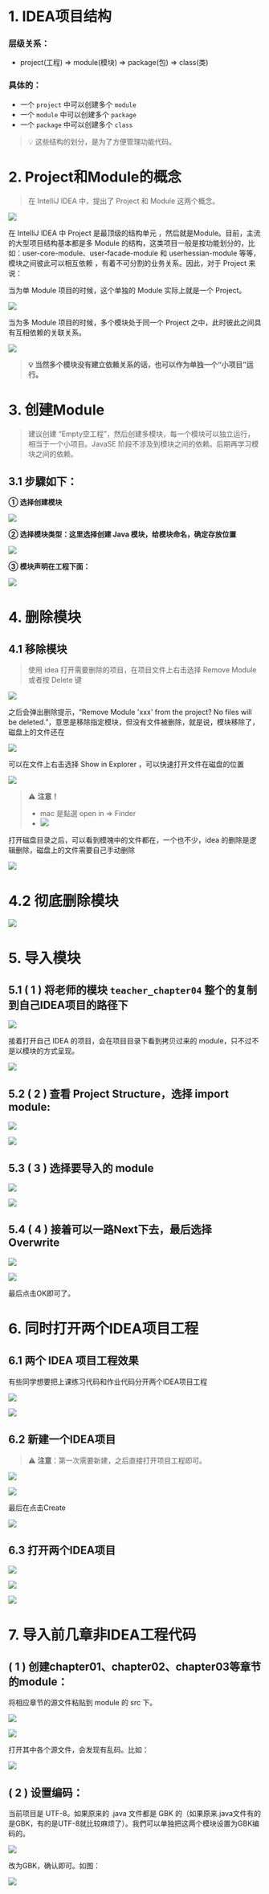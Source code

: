 # 1. IDEA项目结构

### 层级关系：
- project(工程)  ⇒  module(模块)  ⇒  package(包)  ⇒  class(类)

### 具体的：
- 一个 `project` 中可以创建多个 `module`
- 一个 `module` 中可以创建多个 `package`
- 一个 `package` 中可以创建多个 `class`

> 💡 这些结构的划分，是为了方便管理功能代码。

# 2. Project和Module的概念
> 在 IntelliJ IDEA 中，提出了 Project 和 Module 这两个概念。

![](./images/98ac9adb7ca70013c2037e0bf996384d.png "")

在 IntelliJ IDEA 中 Project 是最顶级的结构单元 ，然后就是Module。目前，主流的大型项目结构基本都是多 Module 的结构，这类项目一般是按功能划分的，比如：user-core-module、user-facade-module 和 userhessian-module 等等，模块之间彼此可以相互依赖 ，有着不可分割的业务关系。因此，对于 Project 来说：

当为单 Module 项目的时候，这个单独的 Module 实际上就是一个 Project。

![](./images/1746332756298_i6pQNHiS5O.png "")

当为多 Module 项目的时候，多个模块处于同一个 Project 之中，此时彼此之间具有互相依赖的关联关系。

![](./images/1746332756285_AVedgQtlGH.png "")


> **💡 当然多个模块没有建立依赖关系的话，也可以作为单独一个“小项目”运行。**

# 3. 创建Module
> 建议创建 “Empty空工程”，然后创建多模块，每一个模块可以独立运行，相当于一个小项目。JavaSE 阶段不涉及到模块之间的依赖。后期再学习模块之间的依赖。

## 3.1 步驟如下：
**① 选择创建模块**

![](./images/546512cc872d5d3491ec0888b2abc80e.png "")

**② 选择模块类型：这里选择创建 Java 模块，给模块命名，确定存放位置**

![](./images/25187762c41dc240796c45ea25dd463a.png "")

**③ 模块声明在工程下面：**

![](./images/b52263e68e56761c9bea5c1047168e89.png "")

# 4. 删除模块

## 4.1 移除模块

> 使用 idea 打开需要删除的项目，在项目文件上右击选择 Remove Module 或者按 Delete 键

![](./images/2c1d8d3236eae84236093b981be9a506.png "")

之后会弹出删除提示，“Remove Module 'xxx' from the project? No files will be deleted.”，意思是移除指定模块，但没有文件被删除，就是说，模块移除了，磁盘上的文件还在

![](./images/9e51b45245b95e576e0109c08e4ae546.png "")

可以在文件上右击选择 Show in Explorer ，可以快速打开文件在磁盘的位置

![](./images/f25598f2a5821e99c8cf052bf424e39f.png "")

> ⚠️ **注意！**
> - mac 是點選 open in  ⇒  Finder
> - ![](./images/1746332756298_03ogEe4bCS.png "")

打开磁盘目录之后，可以看到模塊中的文件都在，一个也不少，idea 的删除是逻辑删除，磁盘上的文件需要自己手动删除

![](./images/2e81ead9b780d668279264869e3b2a82.png "")

# 4.2 彻底删除模块

![](./images/07b6cd1e96f604735e523f436bcf4e0d.png "")

# 5. 导入模块

## 5.1 **( 1 ) 将老师的模块 `teacher_chapter04` 整个的复制到自己IDEA项目的路径下**

![](./images/64491c7d4c3cfbb6d005c88014c16c6f.png"")

接着打开自己 IDEA 的项目，会在项目目录下看到拷贝过来的 module，只不过不是以模块的方式呈现。

![](./images/fabf81c1f13cda498bec3f86f329f821.png "")

## 5.2 **( 2 ) 查看 Project Structure，选择 import module**:

![](./images/0ef7842fe6a6a3a16336f5bac45e9adb.png "")

![](./images/2582660e7387857cb790e1375ada75e3.png "")

## 5.3 **( 3 ) 选择要导入的 module**

![](./images/08808908c02ade498b6c3a76741cc770.png "")

![](./images/348467e74262a0a6799f72a1a03b14ff.png "")

## 5.4 **( 4 ) 接着可以一路Next下去，最后选择Overwrite**

![](./images/8c5c3b494b9b7df56b956b828fc66c90.png "")

![](./images/dc3af8f995131e7867f1a85c2efaf256.png "")

最后点击OK即可了。

# 6. 同时打开两个IDEA项目工程

## 6.1 **两个 IDEA 项目工程效果**

有些同学想要把上课练习代码和作业代码分开两个IDEA项目工程

![](./images/f3fdf5e0455fc41880fb0b75a69d41a7.png "")

![](./images/908152f3d4fbf4af8c80bec1ae3fb1b9.png "")

## 6.2 **新建一个IDEA项目**

> ⚠️ **注意**：第一次需要新建，之后直接打开项目工程即可。

![](./images/76fddbbbdefefc1ed4951e721aec1407.png "")

![](./images/c8853a60bdbb53d6b5cd244f4d734376.png "")

最后在点击Create

![](./images/5888fb93ddd43ccec3c0e9e26100dfe6.png "")

## 6.3 **打开两个IDEA项目**
![](./images/1ae6a5f51012d731f416a89ecf93a819.png "")

![](./images/744f097ada6163880eeb78256c5288e0.png "")

![](./images/7c9a9ee059a30d38afc4a928d4ad0788.png "")

# 7. 导入前几章非IDEA工程代码

## ( 1 ) 创建chapter01、chapter02、chapter03等章节的module：

将相应章节的源文件粘贴到 module 的 src 下。

![](./images/d408405a1b13bae5c9e0c7b0f5b32dab.png "")

![](./images/c73e054d4d42084b78410f44282e2a6b.png "")

打开其中各个源文件，会发现有乱码。比如：

![](./images/e374b3ff8b6a86aa0590e68434a99011.png "")

## **( 2 ) 设置编码**：

当前项目是 UTF-8。如果原来的 .java 文件都是 GBK 的（如果原来.java文件有的是GBK，有的是UTF-8就比较麻烦了）。我們可以单独把这两个模块设置为GBK编码的。

![](./images/ddb91bf38941ea6404c860f0bf172245.png "")

改为GBK，确认即可。如图：

![](./images/fcce33deaca068b594f38f82eb2a83c0.png "")
